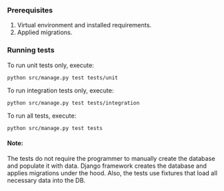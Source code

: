 ### Prerequisites

1. Virtual environment and installed requirements.
2. Applied migrations.


### Running tests

To run unit tests only, execute:

`python src/manage.py test tests/unit`

To run integration tests only, execute:

`python src/manage.py test tests/integration`

To run all tests, execute:

`python src/manage.py test tests`

#### Note:
The tests do not require the programmer to manually create the database and populate it with data. 
Django framework creates the database and applies migrations under the hood. 
Also, the tests use fixtures that load all necessary data into the DB. 